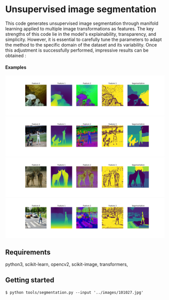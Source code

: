 <h1>Unsupervised image segmentation</h1>

This code generates unsupervised image segmentation through manifold learning applied to multiple image transformations as features. 
The key strengths of this code lie in the model's explainability, transparency, and simplicity. However, it is essential to carefully tune the parameters to adapt the method to the specific domain of the dataset and its variability. Once this adjustment is successfully performed, impressive results can be obtained : 

<h4>Examples</h4>
<img src="images/segmentation1.png" alt="Alt text">
<img src="images/segmentation2.png" alt="Alt text">
<img src="images/segmentation3.png" alt="Alt text">
<img src="images/segmentation4.png" alt="Alt text">


## Requirements

python3, scikit-learn, opencv2, scikit-image, transformers, 

## Getting started

    $ python tools/segmentation.py --input '../images/101027.jpg'
